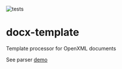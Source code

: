 ![tests](https://github.com/geocurly/docx-template/workflows/tests/badge.svg?branch=main)
# docx-template
Template processor for OpenXML documents

See parser [demo](http://194.67.108.101/)
